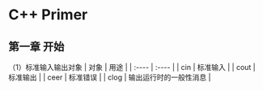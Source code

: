 # C++ Primer
## 第一章 开始
（1）标准输入输出对象
| 对象 | 用途 |
| :---- | :---- |
| cin | 标准输入 |
| cout | 标准输出 |
| ceer | 标准错误 |
| clog | 输出运行时的一般性消息 |

